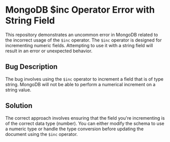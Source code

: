 # MongoDB $inc Operator Error with String Field

This repository demonstrates an uncommon error in MongoDB related to the incorrect usage of the `$inc` operator.  The `$inc` operator is designed for incrementing numeric fields. Attempting to use it with a string field will result in an error or unexpected behavior.

## Bug Description
The bug involves using the `$inc` operator to increment a field that is of type string. MongoDB will not be able to perform a numerical increment on a string value.

## Solution
The correct approach involves ensuring that the field you're incrementing is of the correct data type (number).  You can either modify the schema to use a numeric type or handle the type conversion before updating the document using the `$inc` operator.